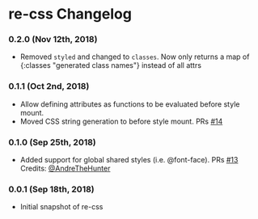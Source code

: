 # re-css Changelog

### 0.2.0 (Nov 12th, 2018)

-   Removed `styled` and changed to `classes`. Now only returns a map of {:classes "generated class names"}
    instead of all attrs

### 0.1.1 (Oct 2nd, 2018)

-   Allow defining attributes as functions to be evaluated before style mount.
-   Moved CSS string generation to before style mount.
    PRs [#14][3]

### 0.1.0 (Sep 25th, 2018)

-   Added support for global shared styles (i.e. @font-face).
    PRs [#13][1]
    Credits: [@AndreTheHunter][2]

### 0.0.1 (Sep 18th, 2018)

-   Initial snapshot of re-css

[1]: https://github.com/axrs/re-css/pull/13

[2]: https://github.com/AndreTheHunter

[3]: https://github.com/axrs/re-css/pull/14
